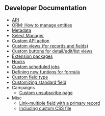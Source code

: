 ## Developer Documentation

* [API](https://github.com/espocrm/documentation/blob/master/development/api.md)
* [ORM: How to manage entities](https://github.com/espocrm/documentation/blob/master/development/orm.md)
* [Metadata](https://github.com/espocrm/documentation/blob/master/development/metadata.md)
* [Select Manager](https://github.com/espocrm/documentation/blob/master/development/select-manager.md)
* [Custom API action](https://github.com/espocrm/documentation/blob/master/development/api-action.md)
* [Custom views (for records and fields)](https://github.com/espocrm/documentation/blob/master/development/custom-views.md)
* [Custom buttons for detail/edit/list views](https://github.com/espocrm/documentation/blob/master/development/custom-buttons.md)
* [Extension packages](https://github.com/espocrm/documentation/blob/master/development/extension-packages.md)
* [Hooks](https://github.com/espocrm/documentation/blob/master/development/hooks.md)
* [Custom scheduled jobs](https://github.com/espocrm/documentation/blob/master/development/scheduled-job.md)
* [Defining new funtions for formula](https://github.com/espocrm/documentation/blob/master/development/new-function-in-formula.md)
* [Custom field type](https://github.com/espocrm/documentation/blob/master/development/custom-field-type.md)
* [Customizing standard field](https://github.com/espocrm/documentation/blob/master/development/customize-standard-fields.md)
* Campaigns
  * [Custom unsubscribe page](https://github.com/espocrm/documentation/blob/master/development/campaign-unsubscribe-template.md)
* Misc
  * [Link-multiple field with a primary record](https://github.com/espocrm/documentation/blob/master/development/link-multiple-with-primary.md)
  * [Including custom CSS file](https://github.com/espocrm/documentation/blob/master/development/custom-css.md)
